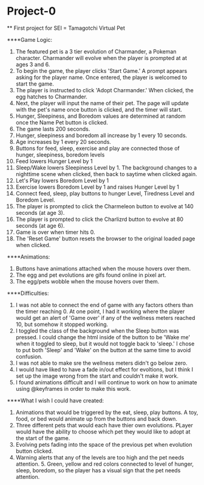 # Project-0

\*\* First project for SEI = Tamagotchi Virtual Pet

\*\*\*\*Game Logic:

1. The featured pet is a 3 tier evolution of Charmander, a Pokeman character. Charmander will evolve when the player is prompted at at ages 3 and 6.
2. To begin the game, the player clicks 'Start Game.' A prompt appears asking for the player name. Once entered, the player is welcomed to start the game.
3. The player is instructed to click 'Adopt Charmander.' When clicked, the egg hatches to Charmander.
4. Next, the player will input the name of their pet. The page will update with the pet's name once button is clicked, and the timer will start.
5. Hunger, Sleepiness, and Boredom values are determined at random once the Name Pet button is clicked.
6. The game lasts 200 seconds.
7. Hunger, sleepiness and boredom all increase by 1 every 10 seconds.
8. Age increases by 1 every 20 seconds.
9. Buttons for feed, sleep, exercise and play are connected those of hunger, sleepiness, boredom levels
10. Feed lowers Hunger Level by 1
11. Sleep/Wake lowers Sleepiness Level by 1. The background changes to a nighttime scene when clicked, then back to saytime when clicked again.
12. Let's Play lowers Boredom Level by 1
13. Exercise lowers Boredom Level by 1 and raises Hunger Level by 1
14. Connect feed, sleep, play buttons to hunger Level, Tiredness Level and Boredom Level.
15. The player is prompted to click the Charmeleon button to evolve at 140 seconds (at age 3).
16. The player is prompted to click the Charlizrd button to evolve at 80 seconds (at age 6).
17. Game is over when timer hits 0.
18. The 'Reset Game' button resets the browser to the original loaded page when clicked.

\*\*\*\*Animations:

1. Buttons have animations attached when the mouse hovers over them.
2. The egg and pet evolutions are gifs found online in pixel art.
3. The egg/pets wobble when the mouse hovers over them.

\*\*\*\*Difficulties:

1. I was not able to connect the end of game with any factors others than the timer reaching 0. At one point, I had it working where the player would get an alert of 'Game over' if any of the wellness meters reached 10, but somehow it stopped working.
2. I toggled the class of the background when the Sleep button was pressed. I could change the html inside of the button to be 'Wake me' when it toggled to sleep, but it would not toggle back to 'sleep.' I chose to put both 'Sleep' and 'Wake' on the button at the same time to avoid confusion.
3. I was not able to make sre the wellness meters didn't go below zero.
4. I would have liked to have a fade in/out effect for evoltions, but I think I set up the image wrong from the start and couldn't make it work.
5. I found animations difficult and I will continue to work on how to animate using @keyframes in order to make this work.

\*\*\*\*What I wish I could have created:

1. Animations that would be triggered by the eat, sleep, play buttons. A toy, food, or bed would animate up from the buttons and back down.
2. Three different pets that would each have thier own evolutions. PLayer would have the ability to choose which pet they would like to adopt at the start of the game.
3. Evolving pets fading into the space of the previous pet when evolution button clicked.
4. Warning alerts that any of the levels are too high and the pet needs attention. 5. Green, yellow and red colors connected to level of hunger, sleep, boredom, so the player has a visual sign that the pet needs attention.
